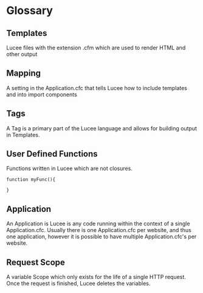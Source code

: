 # Glossary

## Templates

Lucee files with the extension .cfm which are used to render HTML and other output

## Mapping

A setting in the Application.cfc that tells Lucee how to include templates and into import components

## Tags

A Tag is a primary part of the Lucee language and allows for building output in Templates.

## User Defined Functions

Functions written in Lucee which are not closures. 

```
function myFunc(){

}
```

## Application

An Application is Lucee is any code running within the context of a single Application.cfc. Usually there is one Application.cfc per website, and thus one application, however it is possible to have multiple Application.cfc's per website. 

## Request Scope

A variable Scope which only exists for the life of a single HTTP request. Once the request is finished, Lucee deletes the variables. 